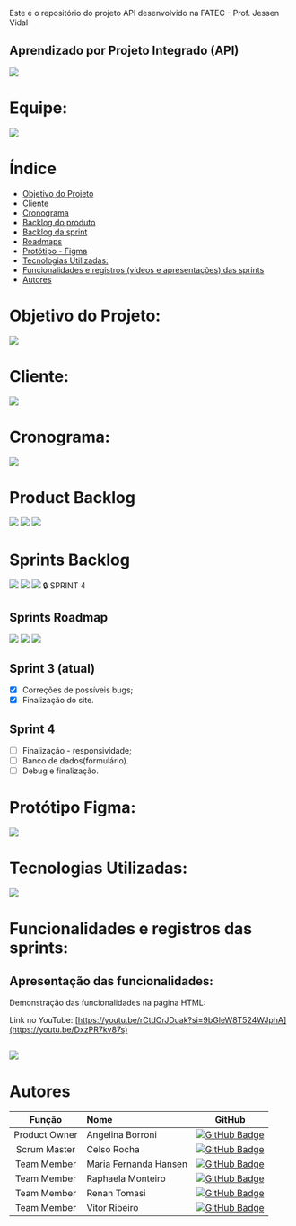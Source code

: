 Este é o repositório do projeto API desenvolvido na FATEC - Prof. Jessen Vidal
## Aprendizado por Projeto Integrado (API)

<img src="/assets/img/Apresentação.jpg">

# Equipe:
<img src="/assets/img/Sprint III/ScrumTeam.jpg">



# Índice
* [Objetivo do Projeto](#objetivo-do-projeto)
* [Cliente](#cliente)
* [Cronograma](#cronograma)
* [Backlog do produto](#product-backlog)
* [Backlog da sprint](#sprint-backlog)
* [Roadmaps](#roadmap)
* [Protótipo - Figma](#prototipo)
* [Tecnologias Utilizadas:](#tecnologias-utilizadas)
* [Funcionalidades e registros (vídeos e apresentações) das sprints](#funcionalidades-e-registros-das-sprints)
* [Autores](#autores)

# Objetivo do Projeto:
<img src="/assets/img/Sprint 2/Objetivo.jpg">

# Cliente:
<img src="/assets/img/Sprint 2/Requisito.jpg">


# Cronograma:
<img src="/assets/img/Sprint III/Cronograma.jpg">

##

# Product Backlog
<img src="/assets/img/Sprint III/Product BacklogI.jpg">
<img src="/assets/img/Sprint III/Product BackogII.jpg">
<img src="/assets/img/Sprint III/Product BacklogIII.jpg">

# Sprints Backlog
<img src="/assets/img/Sprint 1/Sprint Backlog.jpg">
<img src="/assets/img/Sprint 2/Sprint Backlog.jpg">
<img src="/assets/img/Sprint III/Sprint Backlog3.jpg">
🔒 SPRINT 4 


## Sprints Roadmap 
<img src="/assets/img/Sprint III/Roadmap1-2.jpg">
<img src="/assets/img/Sprint III/Roadmap2-3.jpg">
<img src="/assets/img/Sprint III/Roadmap3-4.jpg">


## Sprint 3 (atual)
- [x] Correções de possíveis bugs;
- [x] Finalização do site.

## Sprint 4
- [ ] Finalização - responsividade;
- [ ] Banco de dados(formulário).
- [ ] Debug e finalização.
      
##

# Protótipo Figma:
<img src="/assets/img/Telas.jpg">

##

# Tecnologias Utilizadas:
<img src="/assets/img/Sprint 2/Ferramentas.jpg">

# Funcionalidades e registros das sprints:
## Apresentação das funcionalidades:
Demonstração das funcionalidades na página HTML:

Link no YouTube: [https://youtu.be/rCtdOrJDuak?si=9bGleW8T524WJphA](https://youtu.be/DxzPR7kv87s)


##

<img src="/assets/img/Agradecimento.jpg">

# Autores
|    Função     | Nome                                  |                                                                                                                                                      GitHub                                                                                                                                                               |
| :-----------: | :------------------------------------ | :-------------------------------------------------------------------------------------------------------------------------------------------------------------------------------------------------------------------------------------------------------------------------------------------------------------------------: |
| Product Owner |   Angelina Borroni         |     [![GitHub Badge](https://img.shields.io/badge/GitHub-111217?style=flat-square&logo=github&logoColor=white)](https://github.com/borroniff)              |
| Scrum Master  | Celso Rocha |      [![GitHub Badge](https://img.shields.io/badge/GitHub-111217?style=flat-square&logo=github&logoColor=white)](https://github.com/celsick)     |
| Team Member   | Maria Fernanda Hansen              |         [![GitHub Badge](https://img.shields.io/badge/GitHub-111217?style=flat-square&logo=github&logoColor=white)](https://github.com/Madhs31)        |
|  Team Member  | Raphaela Monteiro       |           [![GitHub Badge](https://img.shields.io/badge/GitHub-111217?style=flat-square&logo=github&logoColor=white)](https://github.com/raphaelamonteiro)          |
|  Team Member  | Renan Tomasi       |           [![GitHub Badge](https://img.shields.io/badge/GitHub-111217?style=flat-square&logo=github&logoColor=white)](https://github.com/renan21-tg)          |
|  Team Member  | Vitor Ribeiro                 |        [![GitHub Badge](https://img.shields.io/badge/GitHub-111217?style=flat-square&logo=github&logoColor=white)](https://github.com/ribeirovitor04)        |

